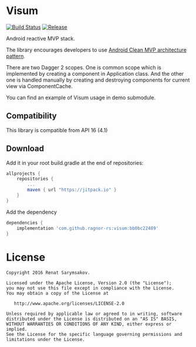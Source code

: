 # Visum
[![Build Status](https://travis-ci.org/ragnor-rs/visum.svg?branch=develop)](https://travis-ci.org/ragnor-rs/visum)
[![Release](https://jitpack.io/v/ragnor-rs/visum.svg)](https://jitpack.io/#ragnor-rs/visum)

Android reactive MVP stack.

The library encourages developers to use [Android Clean MVP architecture pattern](http://fernandocejas.com/2015/07/18/architecting-android-the-evolution/).

There are two Dagger 2 scopes. One is common scope which is implemented by creating a component in Application class. And the other one is handled manually by creating and destroying components for current view via ComponentCache.

You can find an example of Visum usage in demo submodule.

Compatibility
-------------

This library is compatible from API 16 (4.1)


Download
--------

Add it in your root build.gradle at the end of repositories:

```groovy
allprojects {
    repositories {
        ...
        maven { url "https://jitpack.io" }
    }
}
```

Add the dependency

```groovy
dependencies {
    implementation 'com.github.ragnor-rs:visum:bb0bc22489'
}
```

License
=======

    Copyright 2016 Renat Sarymsakov.

    Licensed under the Apache License, Version 2.0 (the "License");
    you may not use this file except in compliance with the License.
    You may obtain a copy of the License at

       http://www.apache.org/licenses/LICENSE-2.0

    Unless required by applicable law or agreed to in writing, software
    distributed under the License is distributed on an "AS IS" BASIS,
    WITHOUT WARRANTIES OR CONDITIONS OF ANY KIND, either express or implied.
    See the License for the specific language governing permissions and
    limitations under the License.
